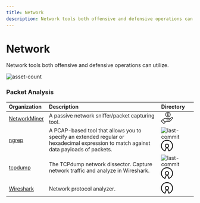```yaml
---
title: Network
description: Network tools both offensive and defensive operations can utilize.
---
```


# Network

Network tools both offensive and defensive operations can utilize.

![asset-count](https://img.shields.io/badge/Tools%20%26%20Resources%20Available-3-A65F5F?style=for-the-badge)

### Packet Analysis

| Organization | Description | Directory |
| :--- | :--- | :--- |
| [NetworkMiner](https://www.netresec.com/?page=NetworkMiner) | A passive network sniffer/packet capturing tool. | ![freemium-service](../../assets/img/icons/freemium.png) |
| [ngrep](https://github.com/jpr5/ngrep) | A PCAP-based tool that allows you to specify an extended regular or hexadecimal expression to match against data payloads of packets. | ![last-commit](https://img.shields.io/github/last-commit/jpr5/ngrep?color=a65f5f&style=flat-square) ![opensource](../../assets/img/icons/open-source.png) |
| [tcpdump](https://github.com/the-tcpdump-group/tcpdump) | The TCPdump network dissector. Capture network traffic and analyze in Wireshark. | ![last-commit](https://img.shields.io/github/last-commit/the-tcpdump-group/tcpdump?color=a65f5f&style=flat-square) ![opensource](../../assets/img/icons/open-source.png) |
| [Wireshark](https://gitlab.com/wireshark/wireshark) | Network protocol analyzer. | ![opensource](../../assets/img/icons/open-source.png) |